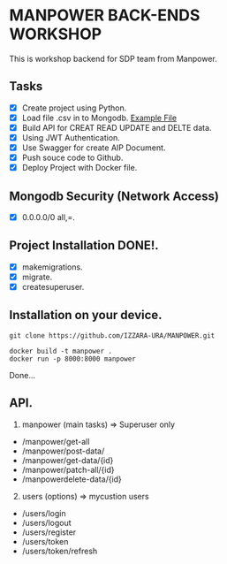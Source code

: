# MANPOWER BACK-ENDS WORKSHOP
This is workshop backend for SDP team from Manpower. 

## Tasks
- [x] Create project using Python. 
- [x] Load file .csv in to Mongodb. [Example File](https://drive.google.com/file/d/1RTf4RDgoH73LLnfXCz5WAm6qB_CowSxH/view?usp=share_link)
- [x] Build API for  CREAT READ UPDATE and DELTE data.
- [x] Using JWT Authentication.
- [x] Use Swagger for create AIP Document.
- [x] Push souce code to Github.
- [x] Deploy Project with Docker file.

## Mongodb Security (Network Access)
- [x] 0.0.0.0/0 all,=.

## Project Installation DONE!.
- [x] makemigrations.
- [x] migrate.
- [x] createsuperuser.

## Installation on your device.
```
git clone https://github.com/IZZARA-URA/MANPOWER.git
```

```
docker build -t manpower .
docker run -p 8000:8000 manpower 
```
Done...

## API.
1. manpower (main tasks) => Superuser only
  - /manpower/get-all
  - /manpower/post-data/
  - /manpower/get-data/{id}
  - /manpower/patch-all/{id}
  - /manpowerdelete-data/{id}

2. users (options) => mycustion users
  - /users/login
  - /users/logout
  - /users/register
  - /users/token
  - /users/token/refresh






